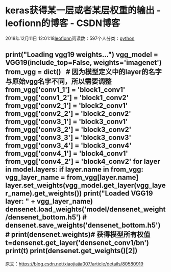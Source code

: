 
# keras获得某一层或者某层权重的输出 - leofionn的博客 - CSDN博客


2018年12月11日 12:01:18[leofionn](https://me.csdn.net/qq_36142114)阅读数：597个人分类：[python																](https://blog.csdn.net/qq_36142114/article/category/7385154)


print("Loading vgg19 weights...")
vgg_model = VGG19(include_top=False, weights='imagenet')
from_vgg = dict()   \# 因为模型定义中的layer的名字与原始vgg名字不同，所以需要调整
from_vgg['conv1_1'] = 'block1_conv1'
from_vgg['conv1_2'] = 'block1_conv2'
from_vgg['conv2_1'] = 'block2_conv1'
from_vgg['conv2_2'] = 'block2_conv2'
from_vgg['conv3_1'] = 'block3_conv1'
from_vgg['conv3_2'] = 'block3_conv2'
from_vgg['conv3_3'] = 'block3_conv3'
from_vgg['conv3_4'] = 'block3_conv4'
from_vgg['conv4_1'] = 'block4_conv1'
from_vgg['conv4_2'] = 'block4_conv2'
for layer in model.layers:
if layer.name in from_vgg:
vgg_layer_name = from_vgg[layer.name]
layer.set_weights(vgg_model.get_layer(vgg_layer_name).get_weights())
print("Loaded VGG19 layer: " + vgg_layer_name)
densenet.load_weights('model/densenet_weight/densenet_bottom.h5')
\# densenet.save_weights('densenet_bottom.h5')
\# print(densenet.weights)\# 获得模型所有权值
t=densenet.get_layer('densenet_conv1/bn')
print(t)
print(densenet.get_weights()[2])
---------------------
原文：https://blog.csdn.net/xiaojiajia007/article/details/80580919


